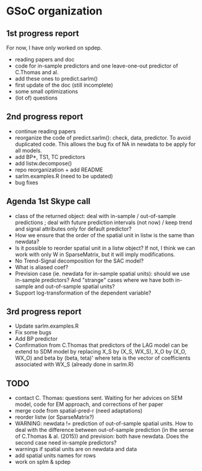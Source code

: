 # GSoC organization

## 1st progress report

For now, I have only worked on spdep.
- reading papers and doc
- code for in-sample predictors and one leave-one-out predictor of C.Thomas and al.
- add these ones to predict.sarlm()
- first update of the doc (still incomplete)
- some small optimizations
- (lot of) questions

## 2nd progress report

- continue reading papers
- reorganize the code of predict.sarlm(): check, data, predictor. To avoid duplicated code. This allows the bug fix of NA in newdata to be apply for all models.
- add BP*, TS1, TC predictors
- add listw.decompose()
- repo reorganization + add README
- sarlm.examples.R (need to be updated)
- bug fixes

## Agenda 1st Skype call

* class of the returned object: deal with in-sample / out-of-sample predictions ; deal with future prediction intervals (not now) / keep trend and signal attributes only for default predictor?
* How we ensure that the order of the spatial unit in listw is the same than newdata?
* Is it possible to reorder spatial unit in a listw object? If not, I think we can work with only W in SparseMatrix, but it will imply modifications.
* No Trend-Signal decomposition for the SAC model?
* What is aliased coef?
* Prevision case (ie. newdata for in-sample spatial units): should we use in-sample predictors? And "strange" cases where we have both in-sample and out-of-sample spatial units?
* Support log-transformation of the dependent variable?

## 3rd progress report

* Update sarlm.examples.R
* Fix some bugs
* Add BP predictor
* Confirmation from C.Thomas that predictors of the LAG model can be extend to SDM model by replacing X_S by (X_S, WX_S), X_O by (X_O, WX_O) and beta by (beta, teta)' where teta is the vector of coefficients associated with WX_S (already done in sarlm.R)

## TODO

* contact C. Thomas: questions sent. Waiting for her advices on SEM model, code for EM approach, and corrections of her paper
* merge code from spatial-pred-r (need adaptations)
* reorder listw (or SparseMatrix?)
* WARNING: newdata != prediction of out-of-sample spatial units. How to deal with the difference between out-of-sample prediction (in the sense of C.Thomas & al. (2015)) and prevision: both have newdata. Does the second case need in-sample predictors?
* warnings if spatial units are on newdata and data
* add spatial units names for rows
* work on splm & spdep

